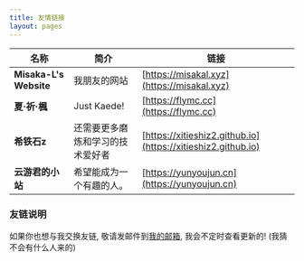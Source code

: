 ```yaml
---
title: 友情链接
layout: pages
---
```


|名称|简介|链接|
|---|---|---|
|**Misaka-L's Website**|我朋友的网站|[https://misakal.xyz](https://misakal.xyz)|
|**夏·祈·楓**|Just Kaede!|[https://flymc.cc](https://flymc.cc)|
|**希铁石z**|还需要更多磨炼和学习的技术爱好者|[https://xitieshiz2.github.io](https://xitieshiz2.github.io)|
|**云游君的小站**|希望能成为一个有趣的人。|[https://yunyoujun.cn](https://yunyoujun.cn)|

### 友链说明

如果你也想与我交换友链, 敬请发邮件到[我的邮箱](mailto:nriot233@gmail.com), 我会不定时查看更新的! (我猜不会有什么人来的)
